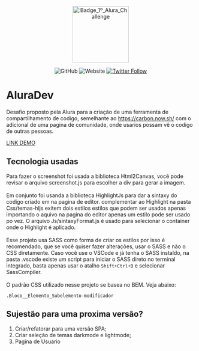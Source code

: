 <!-- Chamando estilização do Readme -->
<link rel="stylesheet" href="./ReadmeAssets/readme.css">
<!-- Div apenas para centralizar o badge -->
<div class=center align="center">
<!-- badge na nuvem -->
  
<!-- ![Badge_1º_Alura_Challenge](https://cdn.discordapp.com/attachments/855176056189091841/855211506542051358/Badge_-_Primeiro.png) -->
<img src="https://cdn.discordapp.com/attachments/855176056189091841/855211506542051358/Badge_-_Primeiro.png" alt="Badge_1º_Alura_Challenge" width="150px">
<!-- Badge Local -->
<!-- ![Badge_1º_Alura_Challenge](./ReadmeAssets/Badge_-_Primeiro.png) -->

![GitHub](https://img.shields.io/github/license/gobila/AluraDev?style=flat-square)
![Website](https://img.shields.io/website?down_message=Offline&style=flat-square&up_message=Online&url=https%3A%2F%2Falura-dev-lake.vercel.app%2F)
[![Twitter Follow](https://img.shields.io/twitter/follow/moisesgobila?style=social)](https://twitter.com/intent/follow?screen_name=moisesgobila)
<!-- [![Twitter URL](https://img.shields.io/twitter/url?style=social&url=https%3A%2F%2Ftwitter.com%2Fmoisesgobila)](https://twitter.com/moisesgobila/intent/tweet?text=Wow:&url=https%3A%2F%2Ftwitter.com%2Fmoisesgobila) -->
</div>

# AluraDev
Desafio proposto pela Alura para a criação de uma ferramenta de compartilhamento de codigo, semelhante ao https://carbon.now.sh/ com o adicional de uma pagina de comunidade, onde usarios possam vê o codigo de outras pessoas.

[LINK DEMO](https://alura-dev-lake.vercel.app/)

## Tecnologia usadas
Para fazer o screenshot foi usada a biblioteca Html2Canvas, você pode revisar o arquivo screenshot.js para escolher a div para gerar a imagem.<br><br>
Em conjunto foi usanda a biblioteca HighlightJs para dar a sintaxy do codigo criado em na pagina de editor. complementar ao Highlight na pasta Css/temas-hljs exitem dois estilos estilos que podem ser usados apenas importando o aquivo na pagina do editor apenas um estilo pode ser usado po vez. O arquivo Js/sintaxyFormat.js é usado para selecionar o container onde o Highlight é aplicado.
<br><br>
Esse projeto usa SASS como forma de criar os estilos por isso é recomendado, que se você quiser fazer alterações, usar o SASS e não o CSS diretamente.
Caso você use o VSCode e já tenha o SASS instaldo, na pasta .vscode existe um script para iniciar o SASS direto no terminal integrado, basta apenas usar o atalho ```Shift+Ctrl+B``` e selecionar SassCompiler.
<br><br>
O padrão CSS utilizado nesse projeto se basea no BEM. Veja abaixo:
````
.Bloco__Elemento_Subelemento-modificador
````
## Sujestão para uma proxima versão?

1. Criar/refatorar para uma versão SPA;
2. Criar seleção de temas darkmode e lightmode;
3. Pagina de Usuario
